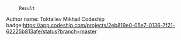          Result   
Author name: Toktaliev Mikhail
Codeship badge:https://app.codeship.com/projects/2eb819e0-05e7-0136-7f21-62225b813afe/status?branch=master

